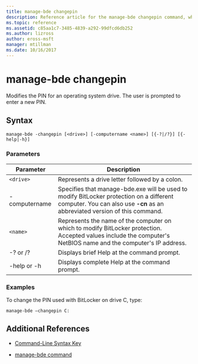 ```yaml
---
title: manage-bde changepin
description: Reference article for the manage-bde changepin command, which modifies the PIN for an operating system drive.
ms.topic: reference
ms.assetid: c85aa1c7-3485-4839-a292-99dfcd6db252
ms.author: lizross
author: eross-msft
manager: mtillman
ms.date: 10/16/2017
---
```


# manage-bde changepin

Modifies the PIN for an operating system drive. The user is prompted to enter a new PIN.

## Syntax

```
manage-bde -changepin [<drive>] [-computername <name>] [{-?|/?}] [{-help|-h}]
```

### Parameters

| Parameter | Description |
| --------- | ----------- |
| `<drive>` | Represents a drive letter followed by a colon. |
| -computername | Specifies that manage-bde.exe will be used to modify BitLocker protection on a different computer. You can also use **-cn** as an abbreviated version of this command. |
| `<name>` | Represents the name of the computer on which to modify BitLocker protection. Accepted values include the computer's NetBIOS name and the computer's IP address. |
| -? or /? | Displays brief Help at the command prompt. |
| -help or -h | Displays complete Help at the command prompt. |

### Examples

To change the PIN used with BitLocker on drive C, type:

```
manage-bde –changepin C:
```

## Additional References

- [Command-Line Syntax Key](command-line-syntax-key.md)

- [manage-bde command](manage-bde.md)
